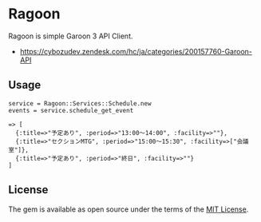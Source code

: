 # Ragoon

Ragoon is simple Garoon 3 API Client.

- https://cybozudev.zendesk.com/hc/ja/categories/200157760-Garoon-API

## Usage

```
service = Ragoon::Services::Schedule.new
events = service.schedule_get_event

=> [
  {:title=>"予定あり", :period=>"13:00〜14:00", :facility=>""},
  {:title=>"セクションMTG", :period=>"15:00〜15:30", :facility=>["会議室"]},
  {:title=>"予定あり", :period=>"終日", :facility=>""}
]

```
## License

The gem is available as open source under the terms of the [MIT License](http://opensource.org/licenses/MIT).
